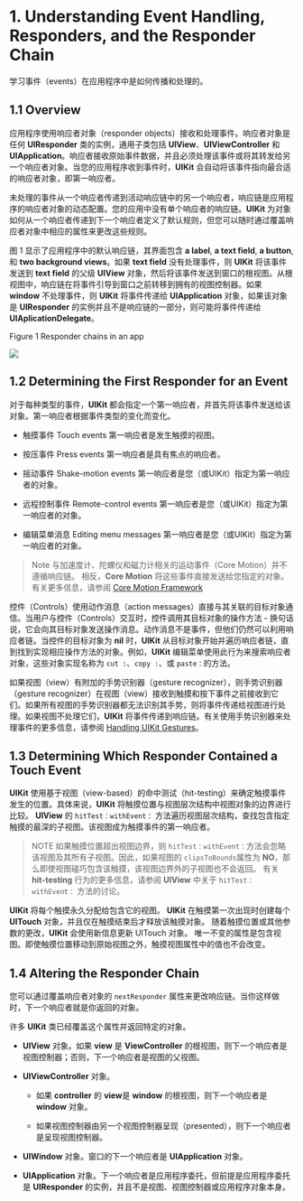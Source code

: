 # 1. Understanding Event Handling, Responders, and the Responder Chain

学习事件（events）在应用程序中是如何传播和处理的。

## 1.1 Overview

应用程序使用响应者对象（responder objects）接收和处理事件。响应者对象是任何 **UIResponder** 类的实例，通用子类包括 **UIView**、**UIViewController** 和 **UIApplication**。响应者接收原始事件数据，并且必须处理该事件或将其转发给另一个响应者对象。当您的应用程序收到事件时，**UIKit** 会自动将该事件指向最合适的响应者对象，即第一响应者。

未处理的事件从一个响应者传递到活动响应链中的另一个响应者，响应链是应用程序的响应者对象的动态配置。您的应用中没有单个响应者的响应链。**UIKit** 为对象如何从一个响应者传递到下一个响应者定义了默认规则，但您可以随时通过覆盖响应者对象中相应的属性来更改这些规则。

图 1 显示了应用程序中的默认响应链，其界面包含 **a label**, **a text field**, **a button**, 和 **two background views**。如果 **text field** 没有处理事件，则 **UIKit** 将该事件发送到 **text field** 的父级 **UIView** 对象，然后将该事件发送到窗口的根视图。从根视图中，响应链在将事件引导到窗口之前转移到拥有的视图控制器。如果 **window** 不处理事件，则 **UIKit** 将事件传递给 **UIApplication** 对象，如果该对象是 **UIResponder** 的实例并且不是响应链的一部分，则可能将事件传递给 **UIAplicationDelegate**。

Figure 1  Responder chains in an app

![](https://docs-assets.developer.apple.com/published/7c21d852b9/f17df5bc-d80b-4e17-81cf-4277b1e0f6e4.png)

## 1.2 Determining the First Responder for an Event

对于每种类型的事件，**UIKit** 都会指定一个第一响应者，并首先将该事件发送给该对象。第一响应者根据事件类型的变化而变化。

* 触摸事件 Touch events
  第一响应者是发生触摸的视图。

* 按压事件 Press events
  第一响应者是具有焦点的响应者。

* 摇动事件 Shake-motion events
  第一响应者是您（或UIKit）指定为第一响应者的对象。

* 远程控制事件 Remote-control events
  第一响应者是您（或UIKit）指定为第一响应者的对象。

* 编辑菜单消息 Editing menu messages
  第一响应者是您（或UIKit）指定为第一响应者的对象。
  
> Note
> 与加速度计、陀螺仪和磁力计相关的运动事件（Core Motion）并不遵循响应链。 相反，**Core Motion** 将这些事件直接发送给您指定的对象。 有关更多信息，请参阅 [Core Motion Framework](https://developer.apple.com/library/content/documentation/Miscellaneous/Conceptual/iPhoneOSTechOverview/CoreServicesLayer/CoreServicesLayer.html#//apple_ref/doc/uid/TP40007898-CH10-SW27)

控件（Controls）使用动作消息（action messages）直接与其关联的目标对象通信。当用户与控件（Controls）交互时，控件调用其目标对象的操作方法 - 换句话说，它会向其目标对象发送操作消息。动作消息不是事件，但他们仍然可以利用响应者链。当控件的目标对象为 **nil** 时，**UIKit** 从目标对象开始并遍历响应者链，直到找到实现相应操作方法的对象。例如，**UIKit** 编辑菜单使用此行为来搜索响应者对象，这些对象实现名称为 `cut :`、`copy :`、或 `paste：`的方法。

如果视图（view）有附加的手势识别器（gesture recognizer），则手势识别器（gesture recognizer）在视图（view）接收到触摸和按下事件之前接收到它们。如果所有视图的手势识别器都无法识别其手势，则将事件传递给视图进行处理。如果视图不处理它们，**UIKit** 将事件传递到响应链。有关使用手势识别器来处理事件的更多信息，请参阅 [Handling UIKit Gestures](https://developer.apple.com/documentation/uikit/touches_presses_and_gestures/handling_uikit_gestures?language=objc)。

## 1.3 Determining Which Responder Contained a Touch Event

**UIKit** 使用基于视图（view-based）的命中测试（hit-testing）来确定触摸事件发生的位置。具体来说，**UIKit** 将触摸位置与视图层次结构中视图对象的边界进行比较。 **UIView** 的 `hitTest：withEvent：` 方法遍历视图层次结构，查找包含指定触摸的最深的子视图。该视图成为触摸事件的第一响应者。

> NOTE
> 如果触摸位置超出视图边界，则 `hitTest：withEvent：`方法会忽略该视图及其所有子视图。因此，如果视图的 `clipsToBounds`属性为 **NO**，那么即使视图碰巧包含该触摸，该视图边界外的子视图也不会返回。 有关 **hit-testing** 行为的更多信息，请参阅 **UIView** 中关于 `hitTest：withEvent：` 方法的讨论。

**UIKit** 将每个触摸永久分配给包含它的视图。 **UIKit** 在触摸第一次出现时创建每个 **UITouch** 对象，并且仅在触摸结束后才释放该触摸对象。 随着触摸位置或其他参数的更改，**UIKit** 会使用新信息更新 UITouch 对象。 唯一不变的属性是包含视图。即使触摸位置移动到原始视图之外，触摸视图属性中的值也不会改变。

## 1.4 Altering the Responder Chain

您可以通过覆盖响应者对象的 `nextResponder` 属性来更改响应链。当你这样做时，下一个响应者就是你返回的对象。

许多 **UIKit** 类已经覆盖这个属性并返回特定的对象。

* **UIView** 对象。如果 **view** 是 **ViewController** 的根视图，则下一个响应者是视图控制器；否则，下一个响应者是视图的父视图。

* **UIViewController** 对象。

  * 如果 **controller** 的 **view**是 **window** 的根视图，则下一个响应者是 **window** 对象。

  * 如果视图控制器由另一个视图控制器呈现（presented），则下一个响应者是呈现视图控制器。

* **UIWindow** 对象。窗口的下一个响应者是 **UIApplication** 对象。

* **UIApplication** 对象。下一个响应者是应用程序委托，但前提是应用程序委托是 **UIResponder** 的实例，并且不是视图、视图控制器或应用程序对象本身。
